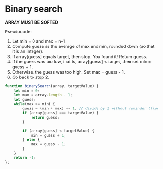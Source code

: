 # Binary search

**ARRAY MUST BE SORTED**

Pseudocode:
1. Let min = 0 and max = n-1.
2. Compute guess as the average of max and min, rounded down (so that it is an integer).
3. If array[guess] equals target, then stop. You found it! Return guess.
4. If the guess was too low, that is, array[guess] < target, then set min = guess + 1.
5. Otherwise, the guess was too high. Set max = guess - 1.
6. Go back to step 2.
```js
function binarySearch(array, targetValue) {
    let min = 0;
    let max = array.length - 1;
    let guess;
    while(max >= min) {
        guess = (min + max) >> 1; // divide by 2 without reminder (floor)
        if (array[guess] === targetValue) {
            return guess;
        }

        if (array[guess] < targetValue) {
            min = guess + 1;
        } else {
            max = guess - 1;
        }
    }
    return -1;
};
```
